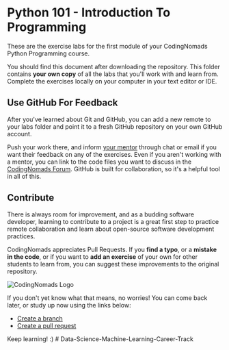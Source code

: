 # Python 101 - Introduction To Programming

These are the exercise labs for the first module of your CodingNomads Python Programming course.

You should find this document after downloading the repository. This folder contains **your own copy** of all the labs that you'll work with and learn from. Complete the exercises locally on your computer in your text editor or IDE.

## Use GitHub For Feedback

After you've learned about Git and GitHub, you can add a new remote to your labs folder and point it to a fresh GitHub repository on your own GitHub account.

Push your work there, and inform [your mentor](https://codingnomads.co/online-coding-bootcamp-mentorship) through chat or email if you want their feedback on any of the exercises. Even if you aren't working with a mentor, you can link to the code files you want to discuss in the [CodingNomads Forum](https://forum.codingnomads.co/). GitHub is built for collaboration, so it's a helpful tool in all of this.

## Contribute

There is always room for improvement, and as a budding software developer, learning to contribute to a project is a great first step to practice remote collaboration and learn about open-source software development practices.

CodingNomads appreciates Pull Requests. If you **find a typo**, or a **mistake in the code**, or if you want to **add an exercise** of your own for other students to learn from, you can suggest these improvements to the original repository.

![CodingNomads Logo](https://codingnomads.co/wp-content/uploads/2018/08/CN_Logo_Retina.png)

If you don't yet know what that means, no worries! You can come back later,
or study up now using the links below:

- [Create a branch](https://help.github.com/articles/creating-and-deleting-branches-within-your-repository/)
- [Create a pull request](https://help.github.com/articles/about-pull-requests/)

Keep learning! :)
#   D a t a - S c i e n c e - M a c h i n e - L e a r n i n g - C a r e e r - T r a c k  
 